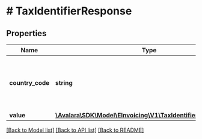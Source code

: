 # # TaxIdentifierResponse

## Properties

Name | Type | Description | Notes
------------ | ------------- | ------------- | -------------
**country_code** | **string** | The two-letter ISO-3166 country code of the tax identifier. |
**value** | [**\Avalara\SDK\Model\EInvoicing\V1\TaxIdentifierResponseValue**](TaxIdentifierResponseValue.md) |  | [optional]

[[Back to Model list]](../../../README.md#models) [[Back to API list]](../../../README.md#endpoints) [[Back to README]](../../../README.md)
